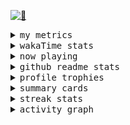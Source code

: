 [![🐙](https://hits.seeyoufarm.com/api/count/incr/badge.svg?url=https%3A%2F%2Fgithub.com%2Fktnkk%2Fhit-counter&count_bg=%23070707&title_bg=%23070707&icon=&icon_color=%23E7E7E7&title=visitors&edge_flat=true)](https://hits.seeyoufarm.com)

<details>
  <summary> <samp>my metrics</samp></summary>
  
  <br>
  
 ![🐳](https://github.com/kkhys/kkhys/blob/main/github-metrics.svg)
  
  ***
</details>

<details>
  <summary> <samp>wakaTime stats</samp></summary>
  
  <br>
  
<!--START_SECTION:waka-->
![Code Time](http://img.shields.io/badge/Code%20Time-5%2C776%20hrs%209%20mins-blue)

**🐱 My GitHub Data** 

> 📦 5.4 MB Used in GitHub's Storage 
 > 
> 🏆 441 Contributions in the Year 2025
 > 
> 💼 Opted to Hire
 > 
> 📜 9 Public Repositories 
 > 
> 🔑 24 Private Repositories 
 > 
**I'm a Night 🦉** 

```text
🌞 Morning                9375 commits        ███████░░░░░░░░░░░░░░░░░░   28.36 % 
🌆 Daytime                7059 commits        █████░░░░░░░░░░░░░░░░░░░░   21.35 % 
🌃 Evening                14118 commits       ███████████░░░░░░░░░░░░░░   42.70 % 
🌙 Night                  2508 commits        ██░░░░░░░░░░░░░░░░░░░░░░░   07.59 % 
```
📅 **I'm Most Productive on Sunday** 

```text
Monday                   3966 commits        ███░░░░░░░░░░░░░░░░░░░░░░   12.00 % 
Tuesday                  4476 commits        ███░░░░░░░░░░░░░░░░░░░░░░   13.54 % 
Wednesday                4460 commits        ███░░░░░░░░░░░░░░░░░░░░░░   13.49 % 
Thursday                 4645 commits        ████░░░░░░░░░░░░░░░░░░░░░   14.05 % 
Friday                   4759 commits        ████░░░░░░░░░░░░░░░░░░░░░   14.40 % 
Saturday                 4916 commits        ████░░░░░░░░░░░░░░░░░░░░░   14.87 % 
Sunday                   5838 commits        ████░░░░░░░░░░░░░░░░░░░░░   17.66 % 
```


📊 **This Week I Spent My Time On** 

```text
🕑︎ Time Zone: Asia/Tokyo

💬 Programming Languages: 
Other                    23 hrs 26 mins      █████████░░░░░░░░░░░░░░░░   36.24 % 
TypeScript               22 hrs 22 mins      █████████░░░░░░░░░░░░░░░░   34.58 % 
Image (svg)              8 hrs 11 mins       ███░░░░░░░░░░░░░░░░░░░░░░   12.67 % 
Java                     6 hrs 44 mins       ███░░░░░░░░░░░░░░░░░░░░░░   10.41 % 
MDX                      49 mins             ░░░░░░░░░░░░░░░░░░░░░░░░░   01.27 % 

🔥 Editors: 
Chrome                   35 hrs 50 mins      ██████████████░░░░░░░░░░░   55.39 % 
IntelliJ IDEA            21 hrs 17 mins      ████████░░░░░░░░░░░░░░░░░   32.90 % 
WebStorm                 7 hrs 33 mins       ███░░░░░░░░░░░░░░░░░░░░░░   11.69 % 
DataGrip                 0 secs              ░░░░░░░░░░░░░░░░░░░░░░░░░   00.02 % 

💻 Operating System: 
Mac                      64 hrs 41 mins      █████████████████████████   100.00 % 
```


 Last Updated on 2025/02/07 18:54:53 UTC
<!--END_SECTION:waka-->
  
  ***
</details>


<details>
  <summary> <samp>now playing</samp></summary>
  
  <br>
 
 [![🐟](https://spotify-github-profile.vercel.app/api/view?uid=31ryofms4dnv7mrohhepo4c4zgqu&cover_image=true&theme=default&show_offline=false&background_color=121212&bar_color=53b14f&bar_color_cover=false)](https://open.spotify.com/user/31ryofms4dnv7mrohhepo4c4zgqu)
  
  ***
</details>

<details>
  <summary> <samp>github readme stats</samp></summary>
  
  <br>
  
 <p align="left"> 
  <img alt="🐠" src="https://github-readme-stats.vercel.app/api?username=kkhys&count_private=true&show_icons=true&theme=dark&include_all_commits=true" />
  <img alt="🐟" src="https://github-readme-stats.vercel.app/api/top-langs/?username=kkhys&layout=compact&theme=dark&langs_count=10&hide=HTML,CSS,SCSS" />
</p>
  
  ***
</details>

<details>
  <summary> <samp>profile trophies</samp></summary>
  
  <br>
  
  [![🐬](https://github-profile-trophy.vercel.app/?username=kkhys&rank=SECRET,SSS,SS,S,AAA,AA,A&theme=darkhub&row=1&margin-w=10&no-bg=true)](https://github.com/ryo-ma/github-profile-trophy)
  
  ***
</details>

<details>
  <summary> <samp>summary cards</samp></summary>
  
  <br>
  
  ![🐋](https://github-profile-summary-cards.vercel.app/api/cards/profile-details?username=kkhys&theme=github_dark)
  ![🦑](https://github-profile-summary-cards.vercel.app/api/cards/repos-per-language?username=kkhys&theme=github_dark)
  ![🦭](https://github-profile-summary-cards.vercel.app/api/cards/most-commit-language?username=kkhys&theme=github_dark)
  ![🦀](https://github-profile-summary-cards.vercel.app/api/cards/stats?username=kkhys&theme=github_dark)
  ![🦈](https://github-profile-summary-cards.vercel.app/api/cards/productive-time?username=kkhys&theme=github_dark)
  
  ***
</details>

<details>
  <summary> <samp>streak stats</samp></summary>
  
  <br>
  
  [![🐠](http://github-readme-streak-stats.herokuapp.com?user=kkhys&theme=dark)](https://git.io/streak-stats)
  
  ***
</details>

<details>
  <summary> <samp>activity graph</samp></summary>
  
  <br>
  
  [![🐡](https://github-readme-activity-graph.vercel.app/graph?username=kkhys&theme=xcode)](https://github.com/ashutosh00710/github-readme-activity-graph)
  
  ***
</details>
